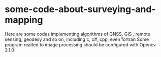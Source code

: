 # some-code-about-surveying-and-mapping
Here are some codes implementing algorithms of GNSS, GIS , remote sensing, geodesy and so on, including c, c#, cpp, even fortran
Some program realted to image processing should be configured with Opencv 3.1.0
